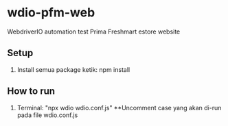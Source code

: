 # wdio-pfm-web
WebdriverIO automation test Prima Freshmart estore website

Setup
------------
1. Install semua package ketik: npm install

How to run
------------
1. Terminal: "npx wdio wdio.conf.js"
**Uncomment case yang akan di-run pada file wdio.conf.js
